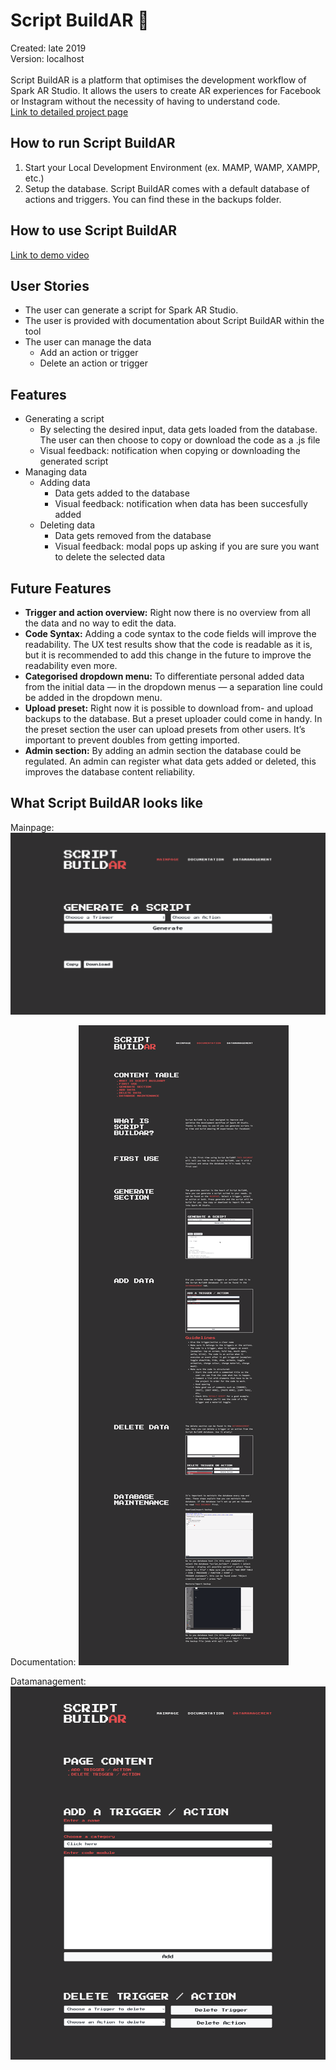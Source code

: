 # Script BuildAR :space_invader:
Created: late 2019
<br>
Version: localhost
<br><br>
Script BuildAR is a platform that optimises the development workflow of Spark AR Studio. It allows the users to create AR experiences for Facebook or Instagram without the necessity of having to understand code.
<br>
[Link to detailed project page](https://www.tiesfa.com/script-buildar.html)

## How to run Script BuildAR
1. Start your Local Development Environment (ex. MAMP, WAMP, XAMPP, etc.)
2. Setup the database. Script BuildAR comes with a default database of actions and triggers. You can find these in the backups folder.

## How to use Script BuildAR
[Link to demo video](https://vimeo.com/435815068)

## User Stories
* The user can generate a script for Spark AR Studio.
* The user is provided with documentation about Script BuildAR within the tool
* The user can manage the data
  * Add an action or trigger
  * Delete an action or trigger

## Features
* Generating a script
  * By selecting the desired input, data gets loaded from the database. The user can then choose to copy or download the code as a .js file
  * Visual feedback: notification when copying or downloading the generated script 
* Managing data
  * Adding data
    * Data gets added to the database
    * Visual feedback: notification when data has been succesfully added
  * Deleting data
    * Data gets removed from the database
    * Visual feedback: modal pops up asking if you are sure you want to delete the selected data

## Future Features
* __Trigger and action overview:__ Right now there is no overview from all the data and no way to edit the data.
* __Code Syntax:__ Adding a code syntax to the code fields will improve the readability. The UX test results show that the code is readable as it is, but it is recommended to add this change in the future to improve the readability even more.
* __Categorised dropdown menu:__ To differentiate personal added data from the initial data — in the dropdown menus — a separation line could be added in the dropdown menu.
* __Upload preset:__ Right now it is possible to download from- and upload backups to the database. But a preset uploader could come in handy. In the preset section the user can upload presets from other users. It’s important to prevent doubles from getting imported.
* __Admin section:__ By adding an admin section the database could be regulated. An admin can register what data gets added or deleted, this improves the database content reliability.

## What Script BuildAR looks like
Mainpage: ![mainpage](https://github.com/tiesfa/script_buildar/blob/main/images/wireframe_home-2x.png)

Documentation: ![documentation](https://github.com/tiesfa/script_buildar/blob/main/images/wireframe_documentation-2x.png)

Datamanagement: ![datamanagement](https://github.com/tiesfa/script_buildar/blob/main/images/wireframe_datamanagemen-2x.png)
